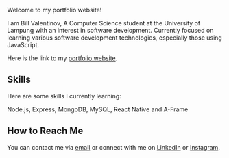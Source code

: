 Welcome to my portfolio website! 

I am Bill Valentinov, A Computer Science student at the University of Lampung with an interest in software development. Currently focused on learning various software development technologies, especially those using JavaScript.

Here is the link to my [portfolio website](https://valentinov8060.github.io/Bill-Valentinov_Portofolio/).

## Skills

Here are some skills I currently learning:

Node.js, Express, MongoDB, MySQL, React Native and A-Frame

## How to Reach Me

You can contact me via [email](mailto:valentinovbill0@gmail.com) or connect with me on [LinkedIn](https://www.linkedin.com/in/bill-valentinov-42a8a4250) or [Instagram](https://www.instagram.com/valentinov8060/).
